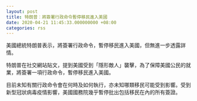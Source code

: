 ```yaml
---
layout: post
title: 特朗普︰將簽署行政命令暫停移民進入美國
date: 2020-04-21 11:45:33.000000000 +08:00
categories: rss
---
```


美國總統特朗普表示，將簽署行政命令，暫停移民進入美國，但無進一步透露詳情。

特朗普在社交網站貼文，提到美國受到「隱形敵人」襲擊，為了保障美國公民的就業，將簽署一項行政命令，暫停移民進入美國。

目前未知有關行政命令會在何時及如何執行，亦未知哪類移民可能受到影響。受到新型冠狀病毒疫情影響，美國國務院幾乎暫停批出包括移民在內的所有簽證。
